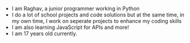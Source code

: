 - I am Raghav, a junior programmer working in Python
- I do a lot of school projects and code solutions but at the same time, in my own time, I work on seperate projects to enhance my coding skills
- I am also learning JavaScript for APIs and more!
- I am 17 years old currently.
